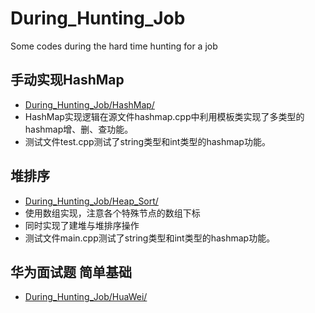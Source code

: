 # During_Hunting_Job
Some codes during the hard time hunting for a job
## 手动实现HashMap
- [During_Hunting_Job/HashMap/](https://github.com/yeyuezhishui/During_Hunting_Job/tree/master/HashMap)
- HashMap实现逻辑在源文件hashmap.cpp中利用模板类实现了多类型的hashmap增、删、查功能。
- 测试文件test.cpp测试了string类型和int类型的hashmap功能。
## 堆排序
- [During_Hunting_Job/Heap_Sort/](https://github.com/yeyuezhishui/During_Hunting_Job/tree/master/Heap_Sort)
- 使用数组实现，注意各个特殊节点的数组下标
- 同时实现了建堆与堆排序操作
- 测试文件main.cpp测试了string类型和int类型的hashmap功能。
## 华为面试题 简单基础
- [During_Hunting_Job/HuaWei/](https://github.com/yeyuezhishui/During_Hunting_Job/tree/master/HuaWei)

